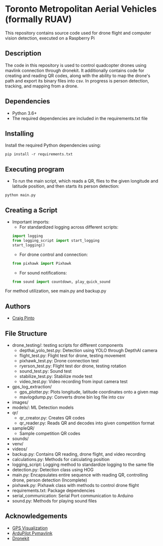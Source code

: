 # Toronto Metropolitan Aerial Vehicles (formally RUAV)

This repository contains source code used for drone flight and computer vision 
detection, executed on a Raspberry Pi

## Description

The code in this repository is used to control quadcopter drones using mavlink 
connection through dronekit. It additionally contains code for creating and 
reading QR codes, along with the ability to map the drone's path and export
its binary files into csv. In progress is person detection, tracking, and 
mapping from a drone.

## Dependencies

* Python 3.6+
* The required dependencies are included in the requirements.txt file

## Installing

Install the required Python dependencies using:
```commandline
pip install -r requirements.txt
```

## Executing program

* To run the main script, which reads a QR, flies to the given longitude and 
latitude position, and then starts its person detection:
```
python main.py
```

## Creating a Script

* Important imports:
  * For standardized logging across different scripts:
  ```python
  import logging
  from logging_script import start_logging
  start_logging()
  ```
  * For drone control and connection:
  ```python
  from pixhawk import Pixhawk
  ```
  * For sound notifications:
  ```python
  from sound import countdown, play_quick_sound
  ```
For method utilization, see main.py and backup.py
  


## Authors

* [Craig Pinto](https://github.com/CraigP17)  

## File Structure

* drone_testing/: testing scripts for different components
  * depthai_yolo_test.py: Detection using YOLO through DepthAI camera
  * flight_test.py: Flight test for drone, testing movement
  * pixhawk_test.py: Drone connection test 
  * ryerson_test.py: Flight test dor drone, testing rotation 
  * sound_test.py: Sound test 
  * stabilize_test.py: Stabilize mode test
  * video_test.py: Video recording from input camera test
* gps_log_extraction/
  * gps_plotter.py: Plots longitude, latitude coordinates onto a given map
  * mavlogdump.py: Converts drone bin log file into csv 
* images/
* models/: ML Detection models
* qr/
  * qr_creator.py: Creates QR codes
  * qr_reader.py: Reads QR and decodes into given competition format
* sampleQR/
  * Sample competition QR codes
* sounds/
* venv/
* videos/
* backup.py: Contains QR reading, drone flight, and video recording
* calculations.py: Methods for calculating position
* logging_script: Logging method to standardize logging to the same file
* detection.py: Detection class using HOG
* main.py: Encapsulates entire sequence with reading QR, controlling drone, person detection (Incomplete)
* pixhawk.py: Pixhawk class with methods to control drone flight
* requirements.txt: Package dependencies
* serial_communication: Serial Port communication to Arduino
* sound.py: Methods for playing sound files

## Acknowledgements

* [GPS Visualization](https://github.com/tisljaricleo/GPS-visualization-Python)
* [ArduPilot Pymavlink](https://github.com/ArduPilot/pymavlink/blob/master/tools/mavlogdump.py)
* [Dronekit](https://github.com/dronekit/dronekit-python)
